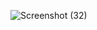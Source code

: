 ![Screenshot (32)](https://github.com/barcode007/pin_fetch/assets/85763275/19b62e3d-a952-4b2c-8696-3abfd972d9d1)


